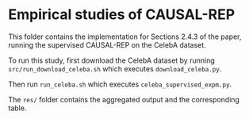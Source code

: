 # Empirical studies of CAUSAL-REP

This folder contains the implementation for Sections 2.4.3 of the
paper, running the supervised CAUSAL-REP on the CelebA dataset.

To run this study, first download the CelebA dataset by running
`src/run_download_celeba.sh` which executes `download_celeba.py`.

Then run `run_celeba.sh` which executes `celeba_supervised_expm.py`.

The `res/` folder contains the aggregated output and the corresponding
table.